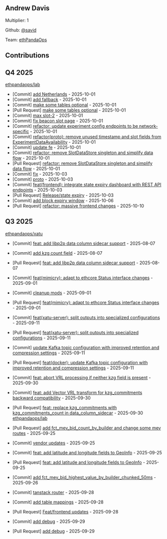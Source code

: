 
## Andrew Davis
Multiplier: 1

Github: [@savid](https://github.com/savid)

Team: [ethPandaOps](https://github.com/ethpandaops)

## Contributions

## Q4 2025


[ethpandaops/lab](https://github.com/ethpandaops/lab)
* [Commit] [add Netherlands](https://github.com/ethpandaops/lab/commit/3a3745d79fe02960dc4dca58c2fdfd03a337e9b0) - 2025-10-01
* [Commit] [add fallback](https://github.com/ethpandaops/lab/commit/d6d8e27549b66b6c6fac629b9612ad03e7acd46a) - 2025-10-01
* [Commit] [make some tables optional](https://github.com/ethpandaops/lab/commit/bd576a37eb21a70f10c9ab1f9a2e9e76d3623bfc) - 2025-10-01
* [Pull Request] [make some tables optional](https://github.com/ethpandaops/lab/pull/114) - 2025-10-01
* [Commit] [max slot-2](https://github.com/ethpandaops/lab/commit/6f5ec78fe4b0b2f156b96f3a206cdb318a52a755) - 2025-10-01
* [Commit] [fix beacon slot page](https://github.com/ethpandaops/lab/commit/8eeb2714e2a451d1239d4420bd5106b0cf098338) - 2025-10-01
* [Commit] [refactor: update experiment config endpoints to be network-specific](https://github.com/ethpandaops/lab/commit/d9a8c997bee656bada179a39cdebc50413630adf) - 2025-10-01
* [Commit] [refactor(proto): remove unused timestamp and slot fields from ExperimentDataAvailability](https://github.com/ethpandaops/lab/commit/2cb65b9ab7da9e64e65912a4c8fdb400e1588baf) - 2025-10-01
* [Commit] [update fe](https://github.com/ethpandaops/lab/commit/e24ec3d35b289b875f7ab6ea0c6d40298ce561d5) - 2025-10-01
* [Commit] [refactor: remove SlotDataStore singleton and simplify data flow](https://github.com/ethpandaops/lab/commit/25fc486e0a3259e64cae3dca35e438922a339ea3) - 2025-10-01
* [Pull Request] [refactor: remove SlotDataStore singleton and simplify data flow](https://github.com/ethpandaops/lab/pull/110) - 2025-10-01
* [Commit] [fix](https://github.com/ethpandaops/lab/commit/d9ac1209a1a14293241bb74ab471a8b1c75c4375) - 2025-10-03
* [Commit] [proto](https://github.com/ethpandaops/lab/commit/87dd76bb6dd01b14983b64c9ad42ee8085135392) - 2025-10-03
* [Commit] [feat(frontend): integrate state expiry dashboard with REST API endpoints](https://github.com/ethpandaops/lab/commit/09b52a584fefadb79929a82ea851155998767f0a) - 2025-10-03
* [Pull Request] [Release/state expiry](https://github.com/ethpandaops/lab/pull/119) - 2025-10-03
* [Commit] [add block expiry window](https://github.com/ethpandaops/lab/commit/205a649008854260ea968f2a7247433c4a77060c) - 2025-10-06
* [Pull Request] [refactor: massive frontend changes](https://github.com/ethpandaops/lab/pull/121) - 2025-10-10
## Q3 2025

[ethpandaops/xatu](https://github.com/ethpandaops/xatu)
* [Commit] [feat: add libp2p data column sidecar support](https://github.com/ethpandaops/xatu/commit/725538571db7f680b2201a1df0be580769742859) - 2025-08-07
* [Commit] [add kzg count field](https://github.com/ethpandaops/xatu/commit/700ab600da20a196c117c6e735e8404536390c86) - 2025-08-07
* [Pull Request] [feat: add libp2p data column sidecar support](https://github.com/ethpandaops/xatu/pull/619) - 2025-08-07
* [Commit] [feat(mimicry): adapt to ethcore Status interface changes](https://github.com/ethpandaops/xatu/commit/d98d82dd6d3253f9e35c0f943e5527bc4d7cf5b4) - 2025-09-01
* [Commit] [cleanup mods](https://github.com/ethpandaops/xatu/commit/0571d46e16935ca8611d61a011e42e50229d5b86) - 2025-09-01
* [Pull Request] [feat(mimicry): adapt to ethcore Status interface changes](https://github.com/ethpandaops/xatu/pull/643) - 2025-09-01
* [Commit] [feat(xatu-server): split outputs into specialized configurations](https://github.com/ethpandaops/xatu/commit/0ae36dedea87245aa82ba235551a5615547ad87f) - 2025-09-11
* [Pull Request] [feat(xatu-server): split outputs into specialized configurations](https://github.com/ethpandaops/xatu/pull/650) - 2025-09-11
* [Commit] [update Kafka topic configuration with improved retention and compression settings](https://github.com/ethpandaops/xatu/commit/55cebf94cfe7f532a794a9f7195d3b28a404d0b7) - 2025-09-11
* [Pull Request] [feat(docker): update Kafka topic configuration with improved retention and compression settings](https://github.com/ethpandaops/xatu/pull/652) - 2025-09-11

* [Commit] [feat: abort VRL processing if neither kzg field is present](https://github.com/ethpandaops/xatu/commit/0668806911f5c233a9748908be327fe5fdf3c82f) - 2025-09-30
* [Commit] [feat: add Vector VRL transform for kzg_commitments backward compatibility](https://github.com/ethpandaops/xatu/commit/dccfc7957299541af116eccec0ed91a591f83d3b) - 2025-09-30
* [Pull Request] [feat: replace kzg_commitments with kzg_commitments_count in data_column_sidecar](https://github.com/ethpandaops/xatu/pull/663) - 2025-09-30
[ethpandaops/lab](https://github.com/ethpandaops/lab)
* [Pull Request] [add fct_mev_bid_count_by_builder and change some mev routes](https://github.com/ethpandaops/lab/pull/93) - 2025-09-25
* [Commit] [vendor updates](https://github.com/ethpandaops/lab/commit/a16fec9e20ba8a5f55d675266bc3538d73e5ea8c) - 2025-09-25
* [Commit] [feat: add latitude and longitude fields to GeoInfo](https://github.com/ethpandaops/lab/commit/6978126cd28110f1f5ebe2b39dce31cb60d6a538) - 2025-09-25
* [Pull Request] [feat: add latitude and longitude fields to GeoInfo](https://github.com/ethpandaops/lab/pull/91) - 2025-09-25
* [Commit] [add fct_mev_bid_highest_value_by_builder_chunked_50ms](https://github.com/ethpandaops/lab/commit/5f18887df5db953d155bd32bcb9a8d2d992ca90a) - 2025-09-26
* [Commit] [tanstack router](https://github.com/ethpandaops/lab/commit/4e4d62393cffd3aadb65f16967fff4745e6647fa) - 2025-09-28
* [Commit] [add table mappings](https://github.com/ethpandaops/lab/commit/3ac25daf532d9e9def13a654d81f218d5da3a98a) - 2025-09-28
* [Pull Request] [Feat/frontend updates](https://github.com/ethpandaops/lab/pull/96) - 2025-09-28
* [Commit] [add debug](https://github.com/ethpandaops/lab/commit/708b12f1683fefaa47f66d5b5ddf5079dece345b) - 2025-09-29
* [Pull Request] [add debug](https://github.com/ethpandaops/lab/pull/97) - 2025-09-29
